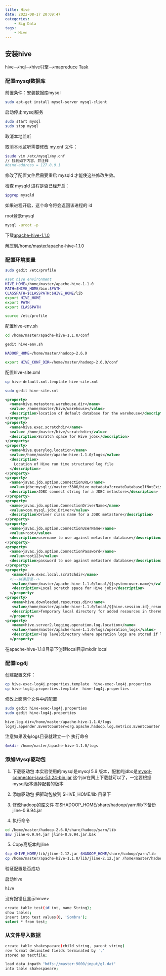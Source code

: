 ```yaml
---
title: Hive
date: 2022-08-17 20:09:47
categories:
    - Big Data
tags: 
    - Hive
---
```


## 安装hive

hive-->hql-->hive引擎-->mapreduce Task

### 配置mysql数据库

前置条件：安装数据库mysql

```bash
sudo apt-get install mysql-server mysql-client
```

启动停止mysql服务

```bash
sudo start mysql
sudo stop mysql  
```

取消本地监听

取消本地监听需要修改 my.cnf 文件：

```bash
$sudo vim /etc/mysql/my.cnf
// 找到如下内容，并注释
#bind-address = 127.0.0.1
```

修改了配置文件后需要重启 mysqld 才能使这些修改生效。
 
检查 mysqld 进程是否已经开启： 

```bash
$pgrep mysqld
```

如果进程开启，这个命令将会返回该进程的 id 

root登录mysql

```bash
mysql -uroot -p
```

下载<a href="apache-hive-1.1.0-bin.tar.gz">apache-hive-1.1.0</a>

解压到/home/master/apache-hive-1.1.0

### 配置环境变量

```bash
sudo gedit /etc/profile

#set hive environment
HIVE_HOME=/home/master/apache-hive-1.1.0
PATH=$HIVE_HOME/bin:$PATH
CLASSPATH=$CLASSPATH:$HIVE_HOME/lib
export HIVE_HOME
export PATH
export CLASSPATH

source /etc/profile
```

配置hive-env.sh

```bash
cd /home/master/apache-hive-1.1.0/conf

gedit hive-env.sh

HADOOP_HOME=/home/master/hadoop-2.6.0

export HIVE_CONF_DIR=/home/master/hadoop-2.6.0/conf
```

配置hive-site.xml

```bash
cp hive-default.xml.template hive-site.xml

sudo gedit hive-site.xml
```

```xml
<property>
  <name>hive.metastore.warehouse.dir</name>
  <value> /home/master/hive/warehouse</value>
  <description>location of default database for the warehouse</description>
</property>
<property>
  <name>hive.exec.scratchdir</name>
  <value> /home/master/hive/scratchdir</value>
  <description>Scratch space for Hive jobs</description>
</property>
<property>
  <name>hive.querylog.location</name>
  <value>/home/master/apache-hive-1.1.0/logs</value>
  <description>
    Location of Hive run time structured log file
  </description>
</property>
<property>
  <name>javax.jdo.option.ConnectionURL</name>
  <value>jdbc:mysql://master:3306/hive_metadata?createDatabaseIfNotExist=true</value>
  <description>JDBC connect string for a JDBC metastore</description>
</property>
<property>
  <name>javax.jdo.option.ConnectionDriverName</name>
  <value>com.mysql.jdbc.Driver</value>
  <description>Driver class name for a JDBC metastore</description>
</property>
<property>
  <name>javax.jdo.option.ConnectionUserName</name>
  <value>root</value>
  <description>username to use against metastore database</description>
</property>
<property>
  <name>javax.jdo.option.ConnectionPassword</name>
  <value>root123</value>
  <description>password to use against metastore database</description>
</property>
<property>
   <name>hive.exec.local.scratchdir</name>  
  <!--拼凑目录--> 
   <value>/home/master/apache-hive-1.1.0/local/${system:user.name}</value>
   <description>Local scratch space for Hive jobs</description>
  </property>
<property>
   <name>hive.downloaded.resources.dir</name>
   <value>/home/master/apache-hive-1.1.0/local/${hive.session.id}_resources</value>
   <description>Temporary local directory for added resources in theremote file system.</description>
  </property>
<property>
   <name>hive.server2.logging.operation.log.location</name>
   <value>/home/master/apache-hive-1.1.0/logs/operation_logs</value>
   <description>Top leveldirectory where operation logs are stored if logging functionality isenabled</description>
  </property>
```

在apache-hive-1.1.0目录下创建local目录mkdir local

### 配置log4j

创建配置文件：
```bash
cp hive-exec-log4j.properties.template  hive-exec-log4j.properties
cp hive-log4j.properties.template  hive-log4j.properties
```

修改上面两个文件中的配置
```bash
sudo gedit hive-exec-log4j.properties
sudo gedit hive-log4j.properties

hive.log.dir=/home/master/apache-hive-1.1.0/logs
log4j.appender.EventCounter=org.apache.hadoop.log.metrics.EventCounter
```

注意如果没有logs目录就建立一个 执行命令

```bash
$mkdir /home/master/apache-hive-1.1.0/logs
```

### 添加Mysql驱动包

1. 下载驱动包
本实验使用的mysql是mysql 5.6 版本，配套的jdbc是<a href="mysql-connector-java-5.1.9.jar">mysql-connector-java-5.1.24-bin.jar</a>
这个jar在网上下载就可以了，一定要根据mysql版本选择配套的版本

2. 添加驱动包
把驱动包放到 $HIVE_HOME/lib 目录下

3. 修改hadoop的库文件
在$HADOOP_HOME/share/hadoop/yarn/lib下备份jline-0.9.94.jar

4. 执行命令
```bash
cd /home/master/hadoop-2.6.0/share/hadoop/yarn/lib
$mv jline-0.9.94.jar jline-0.9.94.jar.bak
```

5. Copy高版本的jline
```bash
$cp $HIVE_HOME/lib/jline-2.12.jar $HADOOP_HOME/share/hadoop/yarn/lib
cp /home/master/apache-hive-1.1.0/lib/jline-2.12.jar /home/master/hadoop-2.6.0/share/hadoop/yarn/lib
```

验证配置是否成功

启动hive

```bash
hive
```

没有报错且显示hinve>

```bash
create table test(id int, name String);
show tables;
insert into test values(0, 'Sombra');
select * from test;
```

### 从文件导入数据

```bash
create table shakespaeare(child string, parent string)
row format delimited fields terminated by ','
stored as textfile;

load data inpath "hdfs://master:9000/input/gl.dat"
into table shakespaeare;
```
